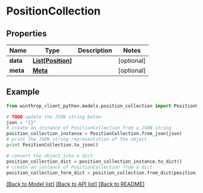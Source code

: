 # PositionCollection


## Properties

Name | Type | Description | Notes
------------ | ------------- | ------------- | -------------
**data** | [**List[Position]**](Position.md) |  | [optional] 
**meta** | [**Meta**](Meta.md) |  | [optional] 

## Example

```python
from winthrop_client_python.models.position_collection import PositionCollection

# TODO update the JSON string below
json = "{}"
# create an instance of PositionCollection from a JSON string
position_collection_instance = PositionCollection.from_json(json)
# print the JSON string representation of the object
print PositionCollection.to_json()

# convert the object into a dict
position_collection_dict = position_collection_instance.to_dict()
# create an instance of PositionCollection from a dict
position_collection_form_dict = position_collection.from_dict(position_collection_dict)
```
[[Back to Model list]](../README.md#documentation-for-models) [[Back to API list]](../README.md#documentation-for-api-endpoints) [[Back to README]](../README.md)


